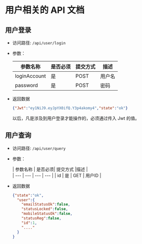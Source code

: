 # 用户相关的 API 文档

## 用户登录

- 访问路径: `/api/user/login`
- 参数：

  | 参数名称 | 是否必须| 提交方式 |描述 |  
    | --- | --- | --- | --- |
  | loginAccount | 是 | POST | 用户名 |  
  | password | 是 | POST | 密码 |  


- 返回数据

  ```json
  {"Jwt":"ey1NiJ9.eyJpYX0ifQ.Y3p4akomy4","state":"ok"}
  ```
  
  以后，凡是涉及到用户登录才能操作的，必须通过传入 Jwt 的值。

## 用户查询

- 访问路径: `/api/user/query`
- 参数：

  | 参数名称 | 是否必须| 提交方式 |描述 |  
      | --- | --- | --- | --- |
  | id | 是 | GET | 用户ID |  


- 返回数据

  ```json
  {"state":"ok",
    "user":{
      "emailStatusOk":false,
      "statusLocked":false,
      "mobileStatusOk":false,
      "statusReg":false,
      "id":1,
      "...."
    }
  }
  ```